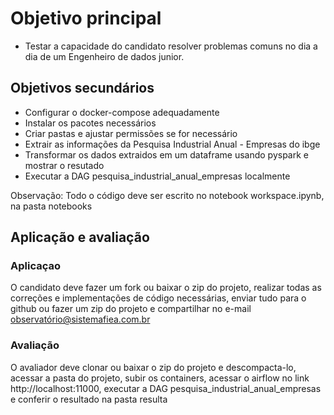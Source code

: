 # Objetivo principal

- Testar a capacidade do candidato resolver problemas comuns no dia a dia de um Engenheiro de dados junior.

## Objetivos secundários

- Configurar o docker-compose adequadamente
- Instalar os pacotes necessários
- Criar pastas e ajustar permissões se for necessário
- Extrair as informações da Pesquisa Industrial Anual - Empresas do ibge
- Transformar os dados extraidos em um dataframe usando pyspark e mostrar o resutado
- Executar a DAG pesquisa_industrial_anual_empresas localmente

Observação: Todo o código deve ser escrito no notebook workspace.ipynb, na pasta notebooks 

## Aplicação e avaliação

### Aplicaçao

O candidato deve fazer um fork ou baixar o zip do projeto, realizar todas as correções e implementações de código necessárias, enviar tudo para o github ou fazer um zip do projeto e compartilhar no e-mail observatório@sistemafiea.com.br

### Avaliação

O avaliador deve clonar ou baixar o zip do projeto e descompacta-lo, acessar a pasta do projeto, subir os containers, acessar o airflow no link http://localhost:11000, executar a DAG pesquisa_industrial_anual_empresas e conferir o resultado na pasta resulta
